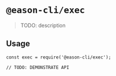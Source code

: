 # `@eason-cli/exec`

> TODO: description

## Usage

```
const exec = require('@eason-cli/exec');

// TODO: DEMONSTRATE API
```
